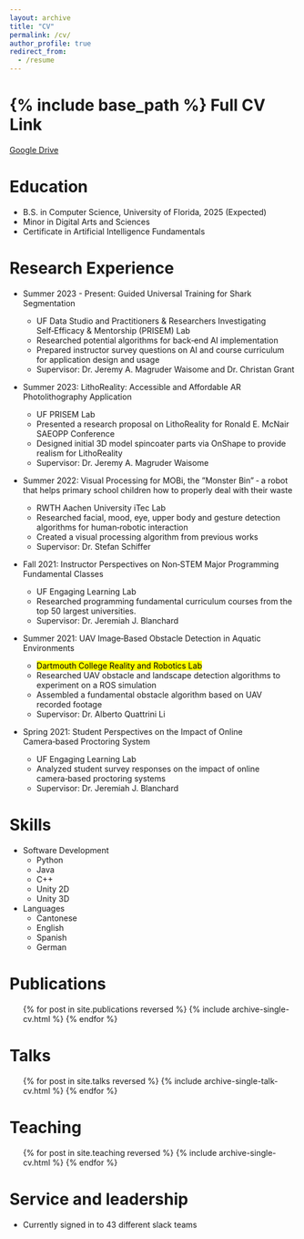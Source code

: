 ```yaml
---
layout: archive
title: "CV"
permalink: /cv/
author_profile: true
redirect_from:
  - /resume
---
```


{% include base_path %}
Full CV Link
======
<a href="https://drive.google.com/file/d/1iW49QfmphiJ7ZmDHBsqkDsZ1Q53sKhpH/view?usp=sharing" class="empty-link"> Google Drive </a>

Education
======
* B.S. in Computer Science, University of Florida, 2025 (Expected)
* Minor in Digital Arts and Sciences
* Certificate in Artificial Intelligence Fundamentals

Research Experience
======
* Summer 2023 - Present: Guided Universal Training for Shark Segmentation
  * UF Data Studio and Practitioners & Researchers Investigating Self‑Efficacy &
Mentorship (PRISEM) Lab
  * Researched potential algorithms for back‑end AI implementation
  * Prepared instructor survey questions on AI and course curriculum for application design and usage
  * Supervisor: Dr. Jeremy A. Magruder Waisome and Dr. Christan Grant

* Summer 2023: LithoReality: Accessible and Affordable AR Photolithography Application
  * UF PRISEM Lab
  * Presented a research proposal on LithoReality for Ronald E. McNair SAEOPP Conference
  * Designed initial 3D model spincoater parts via OnShape to provide realism for LithoReality
  * Supervisor: Dr. Jeremy A. Magruder Waisome

* Summer 2022: Visual Processing for MOBi, the ”Monster Bin” ‑ a robot that helps primary school children how to properly deal with their waste
  * RWTH Aachen University iTec Lab
  * Researched facial, mood, eye, upper body and gesture detection algorithms for human‑robotic interaction
  * Created a visual processing algorithm from previous works
  * Supervisor: Dr. Stefan Schiffer

* Fall 2021: Instructor Perspectives on Non‑STEM Major Programming Fundamental Classes
  * UF Engaging Learning Lab
  * Researched programming fundamental curriculum courses from the top 50 largest universities.
  * Supervisor: Dr. Jeremiah J. Blanchard

* Summer 2021: UAV Image‑Based Obstacle Detection in Aquatic Environments
  * <mark> Dartmouth College Reality and Robotics Lab </mark>
  * Researched UAV obstacle and landscape detection algorithms to experiment on a ROS simulation
  * Assembled a fundamental obstacle algorithm based on UAV recorded footage
  * Supervisor: Dr. Alberto Quattrini Li

* Spring 2021: Student
Perspectives on the Impact of Online Camera‑based Proctoring System
  * UF Engaging Learning Lab
  * Analyzed student survey responses on the impact of online camera‑based proctoring systems
  * Supervisor: Dr. Jeremiah J. Blanchard  

Skills
======
* Software Development
  * Python
  * Java
  * C++
  * Unity 2D
  * Unity 3D
* Languages
  * Cantonese
  * English
  * Spanish
  * German

Publications
======
  <ul>{% for post in site.publications reversed %}
    {% include archive-single-cv.html %}
  {% endfor %}</ul>
  
Talks
======
  <ul>{% for post in site.talks reversed %}
    {% include archive-single-talk-cv.html  %}
  {% endfor %}</ul>
  
Teaching
======
  <ul>{% for post in site.teaching reversed %}
    {% include archive-single-cv.html %}
  {% endfor %}</ul>
  
Service and leadership
======
* Currently signed in to 43 different slack teams
